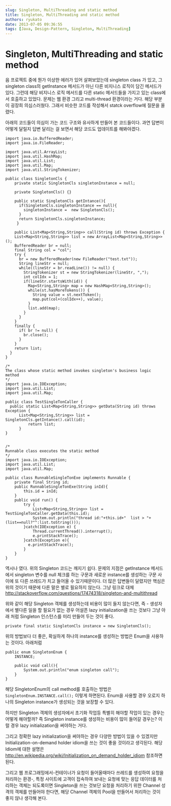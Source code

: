 ```yaml
---
slug: Singleton, MultiThreading and static method
title: Singleton, MultiThreading and static method
authors: ryukato
date: 2013-07-05 09:36:55
tags: [Java, Design-Pattern, Singleton, MultiThreading]
---
```


<!-- truncate -->

# Singleton, MultiThreading and static method

음 프로젝트 중에 뭔가 이상한 에러가 있어 살펴보았는데 singleton class 가 있고, 그 singleton class의 getInstance 메서드가 아닌 다른 비지니스 로직이 담긴 메서드가 있다. 그런데 해당 비지니스 로직 메서드를 다른 static 메서드들을 가지고 있는 class에서 호출하고 있었다.
문제는 웹 환경 그리고 multi-thread 환경이라는 거다. 해당 부분이 굉장희 의심스러웠다. 그래서 비슷한 코드를 작성해서 statck overflow에 질문을 올렸다.

아래의 코드들이 의심이 가는 코드 구조와 유사하게 만들어 본 코드들이다. 과연 답변이 어떻게 달릴지 답변 달리는 걸 보면서 해당 코드도 업데이트를 해봐야겠다.

```
import java.io.BufferedReader;
import java.io.FileReader;

import java.util.ArrayList;
import java.util.HashMap;
import java.util.List;
import java.util.Map;
import java.util.StringTokenizer;

public class SingletonCls {
    private static SingletonCls singletonInstance = null;

    private SingletonCls() {}

    public static SingletonCls getIntance(){
      if(SingletonCls.singletonInstance == null){
        singletonInstance =  new SingletonCls();
      }
      return SingletonCls.singletonInstance;
     }

    public List<Map<String,String>> call(String id) throws Exception {
    List<Map<String,String>> list = new ArrayList<Map<String,String>>();
    BufferedReader br = null;
    final String col = "col";
    try {
      br = new BufferedReader(new FileReader("test.txt"));
      String lineStr = null;
      while((lineStr = br.readLine()) != null) {
        StringTokenizer st = new StringTokenizer(lineStr, ",");
        int colIdx = 1;
        if(lineStr.startsWith(id)) {
          Map<String,String> map = new HashMap<String,String>();
          while(st.hasMoreTokens()) {
            String value = st.nextToken();
            map.put(col+(colIdx++), value);
          }
          list.add(map);
        }
      }
    }
    finally {
      if( br != null) {
        br.close();
      }
    }
    return list;
  }
}

/*
The class whose static method invokes singleton's business logic method
*/
import java.io.IOException;
import java.util.List;
import java.util.Map;

public class TestSingleTonCaller {
  public static List<Map<String,String>> getData(String id) throws Exception {
      List<Map<String,String>> list = SingletonCls.getIntance().call(id);
          return list;
      }
}


/*
Runnable class executes the static method
*/
import java.io.IOException;
import java.util.List;
import java.util.Map;

public class RunnableSingleTonExe implements Runnable {
    private final String id;
    public RunnableSingleTonExe(String inId){
        this.id = inId;
    }
    public void run() {
        try {
            List<Map<String,String>> list = TestSingleTonCaller.getData(this.id);
            System.out.println("thread id:"+this.id+"  list > "+ (list==null?"":list.toString()));
        }catch(IOException e) {
            Thread.currentThread().interrupt();
            e.printStackTrace();
        }catch(Exception e){
          e.printStackTrace();
        }
    }
}

```

역시나 였다. 위의 Singleton 코드는 깨지기 쉽다.  문제의 지점은 getInstance 메서드에서 singleton 변수를 null 체크를 하는 구문과
새로운  instance를 생성하는 구문 사이에 또 다른 쓰레드가 치고 들어올 수 있기때문이다.
더 많은 답변들이 달렸지만 핵심은 위의 것이기 때문에 다른 말은 별로 필요하지 않는다.
그냥 링크로 대체 http://stackoverflow.com/questions/17474318/singleton-and-multithread

위와 같이 해당 Singleton 객체를 생성하는데 비용이 많이 들지 않는다면, 즉 - 생성자에서 별다른 일을 할 필요가 없는 경우 어설픈 lazy initialization을 쓰는 것보다 그냥 아래 처럼 Singleton 인스턴스를 미리 만들어 두는 것이 좋다.

```
private final static SingletonCls instance = new SingletonCls();
```

위의 방법보다 더 좋은, 확실하게 하나의 instance를 생성하는 방법은 Enum을 사용하는 것이다. 아래처럼

```
public enum SingletonEnum {
	INSTANCE;

	public void call(){
		System.out.println("enum singleton call");
	}
}
```
해당 SingletonEnum의 call method를 호출하는 방법은 ```SingletonEnum.INSTANCE.call();``` 이렇게 하면된다. Enum을 사용할 경우 오로지 하나의 Singleton  instance가 생성되는 것을 보장할 수 있다.

하지만 Singleton 객체의 생성자에서 초기화 작업등 특별히 해야할 작업이 있는 경우는 어떻게 해야할까? 즉 Singleton instance를 생성하는 비용이 많이 들어갈 경우는? 이럴 경우 lazy initialization을 써야하는 거다.

그리고 정확한 lazy initialization을 써야하는 경우 다양한 방법이 있을 수 있겠지만 Initialization-on-demand holder idiom을 쓰는 것이 좋을 것이라고 생각된다.
해당 Idiom에 대한 설명은 http://en.wikipedia.org/wiki/Initialization_on_demand_holder_idiom 참조하면 된다.

그리고 웹 프로그래밍에서-컨테이너가 요청이 들어올때마다 쓰레드를 생성하여 요청을 처리하는 환경-, 특정 사이트에 고객이 접속하여 보내는 요청에 맞는 응답 데이터를 처리하는 객체는 되도록이면 Singleton을 쓰는 것보단 요청을 처리하기 위한 Channel 성격의 객체를 만들어야 한다면, 해당 Channel 객체의 Pool을 만들어서 처리하는 것이 좋지 않나 생각해 본다.
